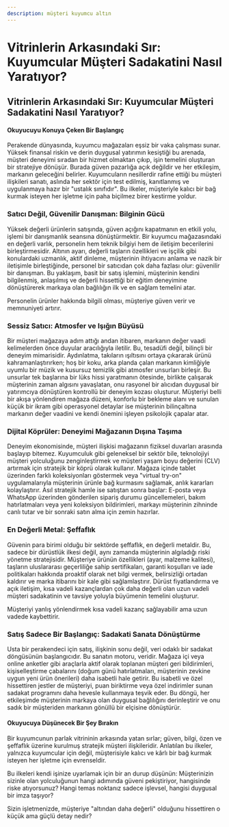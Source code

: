 ```yaml
---
description: müşteri kuyumcu altın
---
```


# Vitrinlerin Arkasındaki Sır: Kuyumcular Müşteri Sadakatini Nasıl Yaratıyor?

## Vitrinlerin Arkasındaki Sır: Kuyumcular Müşteri Sadakatini Nasıl Yaratıyor?

#### &#x20;Okuyucuyu Konuya Çeken Bir Başlangıç

Perakende dünyasında, kuyumcu mağazaları eşsiz bir vaka çalışması sunar. Yüksek finansal riskin ve derin duygusal yatırımın kesiştiği bu arenada, müşteri deneyimi sıradan bir hizmet olmaktan çıkıp, işin temelini oluşturan bir stratejiye dönüşür. Burada güven pazarlığa açık değildir ve her etkileşim, markanın geleceğini belirler. Kuyumcuların nesillerdir rafine ettiği bu müşteri ilişkileri sanatı, aslında her sektör için test edilmiş, kanıtlanmış ve uygulanmaya hazır bir "ustalık sınıfıdır". Bu ilkeler, müşteriyle kalıcı bir bağ kurmak isteyen her işletme için paha biçilmez birer kestirme yoldur.



### Satıcı Değil, Güvenilir Danışman: Bilginin Gücü

Yüksek değerli ürünlerin satışında, güven açığını kapatmanın en etkili yolu, işlemi bir danışmanlık seansına dönüştürmektir. Bir kuyumcu mağazasındaki en değerli varlık, personelin hem teknik bilgiyi hem de iletişim becerilerini birleştirmesidir. Altının ayarı, değerli taşların özellikleri ve işçilik gibi konulardaki uzmanlık, aktif dinleme, müşterinin ihtiyacını anlama ve nazik bir iletişimle birleştiğinde, personel bir satıcıdan çok daha fazlası olur: güvenilir bir danışman. Bu yaklaşım, basit bir satış işlemini, müşterinin kendini bilgilenmiş, anlaşılmış ve değerli hissettiği bir eğitim deneyimine dönüştürerek markaya olan bağlılığın ilk ve en sağlam temelini atar.

Personelin ürünler hakkında bilgili olması, müşteriye güven verir ve memnuniyeti artırır.

### Sessiz Satıcı: Atmosfer ve Işığın Büyüsü

Bir müşteri mağazaya adım attığı andan itibaren, markanın değer vaadi kelimelerden önce duyular aracılığıyla iletilir. Bu, tesadüfi değil, bilinçli bir deneyim mimarisidir. Aydınlatma, takıların ışıltısını ortaya çıkararak ürünü kahramanlaştırırken; hoş bir koku, arka planda çalan markanın kimliğiyle uyumlu bir müzik ve kusursuz temizlik gibi atmosfer unsurları birleşir. Bu unsurlar tek başlarına bir lüks hissi yaratmanın ötesinde, birlikte çalışarak müşterinin zaman algısını yavaşlatan, onu rasyonel bir alıcıdan duygusal bir yatırımcıya dönüştüren kontrollü bir deneyim kozası oluşturur. Müşteriyi belli bir akışa yönlendiren mağaza düzeni, konforlu bir bekleme alanı ve sunulan küçük bir ikram gibi operasyonel detaylar ise müşterinin bilinçaltına markanın değer vaadini ve kendi önemini işleyen psikolojik çapalar atar.

### Dijital Köprüler: Deneyimi Mağazanın Dışına Taşıma

Deneyim ekonomisinde, müşteri ilişkisi mağazanın fiziksel duvarları arasında başlayıp bitemez. Kuyumculuk gibi geleneksel bir sektör bile, teknolojiyi müşteri yolculuğunu zenginleştirmek ve müşteri yaşam boyu değerini (CLV) artırmak için stratejik bir köprü olarak kullanır. Mağaza içinde tablet üzerinden farklı koleksiyonları göstermek veya "virtual try-on" uygulamalarıyla müşterinin ürünle bağ kurmasını sağlamak, anlık kararları kolaylaştırır. Asıl stratejik hamle ise satıştan sonra başlar: E-posta veya WhatsApp üzerinden gönderilen sipariş durumu güncellemeleri, bakım hatırlatmaları veya yeni koleksiyon bildirimleri, markayı müşterinin zihninde canlı tutar ve bir sonraki satın alma için zemin hazırlar.

### &#x20;En Değerli Metal: Şeffaflık

Güvenin para birimi olduğu bir sektörde şeffaflık, en değerli metaldir. Bu, sadece bir dürüstlük ilkesi değil, aynı zamanda müşterinin algıladığı riski yönetme stratejisidir. Müşteriye ürünün özellikleri (ayar, malzeme kalitesi), taşların uluslararası geçerliliğe sahip sertifikaları, garanti koşulları ve iade politikaları hakkında proaktif olarak net bilgi vermek, belirsizliği ortadan kaldırır ve marka itibarını bir kale gibi sağlamlaştırır. Dürüst fiyatlandırma ve açık iletişim, kısa vadeli kazançlardan çok daha değerli olan uzun vadeli müşteri sadakatinin ve tavsiye yoluyla büyümenin temelini oluşturur.

Müşteriyi yanlış yönlendirmek kısa vadeli kazanç sağlayabilir ama uzun vadede kaybettirir.

### &#x20;Satış Sadece Bir Başlangıç: Sadakati Sanata Dönüştürme

Usta bir perakendeci için satış, ilişkinin sonu değil, veri odaklı bir sadakat döngüsünün başlangıcıdır. Bu sanatın motoru, veridir. Mağaza içi veya online anketler gibi araçlarla aktif olarak toplanan müşteri geri bildirimleri, kişiselleştirme çabalarını (doğum günü hatırlatmaları, müşterinin zevkine uygun yeni ürün önerileri) daha isabetli hale getirir. Bu isabetli ve özel hissettiren jestler de müşteriyi, puan biriktirme veya özel indirimler sunan sadakat programını daha hevesle kullanmaya teşvik eder. Bu döngü, her etkileşimde müşterinin markaya olan duygusal bağlılığını derinleştirir ve onu sadık bir müşteriden markanın gönüllü bir elçisine dönüştürür.



#### &#x20;Okuyucuya Düşünecek Bir Şey Bırakın

Bir kuyumcunun parlak vitrininin arkasında yatan sırlar; güven, bilgi, özen ve şeffaflık üzerine kurulmuş stratejik müşteri ilişkileridir. Anlatılan bu ilkeler, yalnızca kuyumcular için değil, müşterisiyle kalıcı ve kârlı bir bağ kurmak isteyen her işletme için evrenseldir.

Bu ilkeleri kendi işinize uyarlamak için bir an durup düşünün: Müşterinizin sizinle olan yolculuğunun hangi adımında güveni pekiştiriyor, hangisinde riske atıyorsunuz? Hangi temas noktanız sadece işlevsel, hangisi duygusal bir imza taşıyor?

Sizin işletmenizde, müşteriye "altından daha değerli" olduğunu hissettiren o küçük ama güçlü detay nedir?
